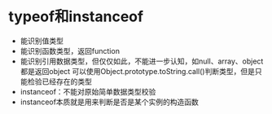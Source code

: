 # typeof和instanceof
- 能识别值类型
- 能识别函数类型，返回function
- 能识别引用数据类型，但仅仅如此，不能进一步认知，如null、array、object都是返回object 可以使用Object.prototype.toString.call()判断类型，但是只能检验已经存在的类型
- instanceof：不能对原始简单数据类型校验
- instanceof本质就是用来判断是否是某个实例的构造函数